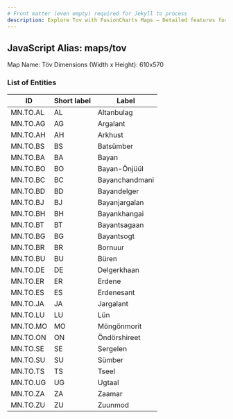 ```yaml
---
# Front matter (even empty) required for Jekyll to process
description: Explore Tov with FusionCharts Maps – Detailed features for seamless integration. Try now & enhance your data visualization today! 
---
```


## JavaScript Alias: maps/tov

Map Name: Töv
Dimensions (Width x Height): 610x570





### List of Entities

ID | Short label | Label
---|---|---|
MN.TO.AL | AL | Altanbulag
MN.TO.AG | AG | Argalant
MN.TO.AH | AH | Arkhust
MN.TO.BS | BS | Batsümber		
MN.TO.BA | BA | Bayan
MN.TO.BO | BO | Bayan-Önjüül
MN.TO.BC | BC | Bayanchandmani
MN.TO.BD | BD | Bayandelger		
MN.TO.BJ | BJ | Bayanjargalan
MN.TO.BH | BH | Bayankhangai
MN.TO.BT | BT | Bayantsagaan
MN.TO.BG | BG | Bayantsogt		
MN.TO.BR | BR | Bornuur
MN.TO.BU | BU | Büren
MN.TO.DE | DE | Delgerkhaan
MN.TO.ER | ER | Erdene		
MN.TO.ES | ES | Erdenesant
MN.TO.JA | JA | Jargalant
MN.TO.LU | LU | Lün
MN.TO.MO | MO | Möngönmorit		
MN.TO.ON | ON | Öndörshireet
MN.TO.SE | SE | Sergelen
MN.TO.SU | SU | Sümber
MN.TO.TS | TS | Tseel		
MN.TO.UG | UG | Ugtaal
MN.TO.ZA | ZA | Zaamar
MN.TO.ZU | ZU | Zuunmod